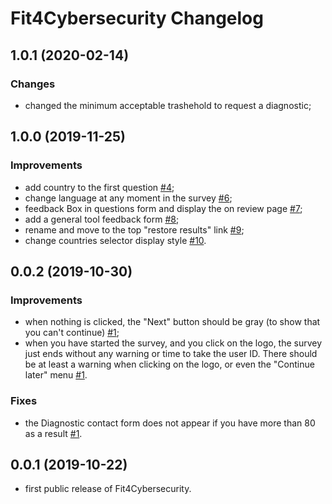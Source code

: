 Fit4Cybersecurity Changelog
===========================

## 1.0.1 (2020-02-14)

### Changes

- changed the minimum acceptable trashehold to request a diagnostic;


## 1.0.0 (2019-11-25)

### Improvements

- add country to the first question [#4](https://github.com/CASES-LU/Fit4Cybersecurity/issues/4);
- change language at any moment in the survey [#6](https://github.com/CASES-LU/Fit4Cybersecurity/issues/6);
- feedback Box in questions form and display the on review page [#7](https://github.com/CASES-LU/Fit4Cybersecurity/issues/7);
- add a general tool feedback form [#8](https://github.com/CASES-LU/Fit4Cybersecurity/issues/8);
- rename and move to the top "restore results" link [#9](https://github.com/CASES-LU/Fit4Cybersecurity/issues/9);
- change countries selector display style [#10](https://github.com/CASES-LU/Fit4Cybersecurity/issues/10).


## 0.0.2 (2019-10-30)

### Improvements

- when nothing is clicked, the "Next" button should be gray (to show that you
  can't continue) [#1](https://github.com/CASES-LU/Fit4Cybersecurity/issues/1);
- when you have started the survey, and you click on the logo, the survey just
  ends without any warning or time to take the user ID. There should be at least
  a warning when clicking on the logo, or even the "Continue later" menu
  [#1](https://github.com/CASES-LU/Fit4Cybersecurity/issues/1).

### Fixes

- the Diagnostic contact form does not appear if you have more than 80 as a
  result [#1](https://github.com/CASES-LU/Fit4Cybersecurity/issues/1).


## 0.0.1 (2019-10-22)

- first public release of Fit4Cybersecurity.
